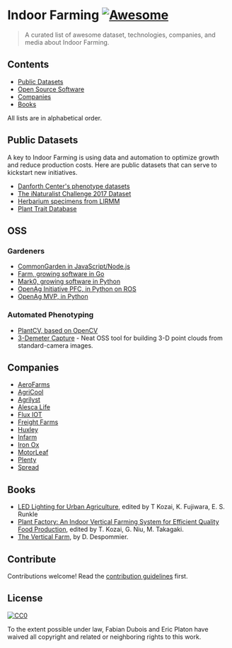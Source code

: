 # Indoor Farming [![Awesome](https://cdn.rawgit.com/sindresorhus/awesome/d7305f38d29fed78fa85652e3a63e154dd8e8829/media/badge.svg)](https://github.com/sindresorhus/awesome)

> A curated list of awesome dataset, technologies, companies, and media about Indoor Farming.


## Contents

- [Public Datasets](#public-datasets)
- [Open Source Software](#oss)
- [Companies](#companies)
- [Books](#books)

All lists are in alphabetical order.

## Public Datasets

A key to Indoor Farming is using data and automation to optimize growth and reduce production costs. Here are public datasets that can serve to kickstart new initiatives.

- [Danforth Center's phenotype datasets](http://plantcv.danforthcenter.org/pages/data.html)
- [The iNaturalist Challenge 2017 Dataset](http://www.gitxiv.com/posts/ueNaP74KC7qhqJMq7/the-inaturalist-challenge-2017-dataset)
- [Herbarium specimens from LIRMM](http://otmedia.lirmm.fr/LifeCLEF/GoingDeeperHerbarium/)
- [Plant Trait Database](https://www.try-db.org/TryWeb/Database.php)

## OSS

### Gardeners

- [CommonGarden in JavaScript/Node.js](http://commongarden.org/)
- [Farm, growing software in Go](https://github.com/wsnook/farm)
- [Mark0, growing software in Python](https://github.com/csmsx/mark0)
- [OpenAg Initiative PFC, in Python on ROS](https://github.com/OpenAgInitiative)
- [OpenAg MVP, in Python](https://github.com/webbhm/OpenAg-MVP)

### Automated Phenotyping

- [PlantCV, based on OpenCV](http://plantcv.danforthcenter.org/)
- [3-Demeter Capture](https://github.com/thsant/3dmcap) - Neat OSS tool for building 3-D point clouds from standard-camera images.

## Companies

- [AeroFarms](http://aerofarms.com/)
- [AgriCool](https://agricool.co/)
- [Agrilyst](https://www.agrilyst.com/)
- [Alesca Life](http://www.alescalife.com/en/home/)
- [Flux IOT](http://fluxiot.com/)
- [Freight Farms](https://www.freightfarms.com/)
- [Huxley](http://www.huxley.io/)
- [Infarm](https://infarm.de/)
- [Iron Ox](http://ironox.com/)
- [MotorLeaf](http://www.motorleaf.com/)
- [Plenty](http://www.plenty.ag/)
- [Spread](http://spread.co.jp/en/)


## Books

- [LED Lighting for Urban Agriculture](https://www.goodreads.com/book/show/33790451-led-lighting-for-urban-agriculture), edited by T Kozai, K. Fujiwara, E. S. Runkle
- [Plant Factory: An Indoor Vertical Farming System for Efficient Quality Food Production](https://www.goodreads.com/book/show/26260515-plant-factory), edited by T. Kozai, G. Niu, M. Takagaki.
- [The Vertical Farm](http://www.verticalfarm.com/), by D. Despommier.


## Contribute

Contributions welcome! Read the [contribution guidelines](contributing.md) first.


## License

[![CC0](http://mirrors.creativecommons.org/presskit/buttons/88x31/svg/cc-zero.svg)](http://creativecommons.org/publicdomain/zero/1.0)

To the extent possible under law, Fabian Dubois and Eric Platon have waived all copyright and
related or neighboring rights to this work.

